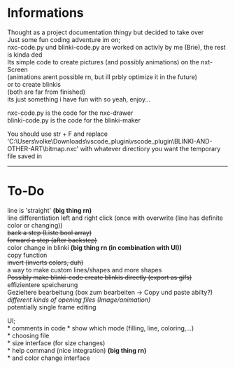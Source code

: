 # Informations
Thought as a project documentation thingy but decided to take over  
Just some fun coding adventure im on;  
nxc-code.py und blinki-code.py are worked on activly by me (Brie), the rest is kinda ded  
Its simple code to create pictures (and possibly animations) on the nxt-Screen  
(animations arent possible rn, but ill prbly optimize it in the future)  
or to create blinkis  
(both are far from finished)  
its just something i have fun with so yeah, enjoy...  

nxc-code.py is the code for the nxc-drawer  
blinki-code.py is the code for the blinki-maker  
  
You should use str + F and replace 'C:\\Users\\volke\\Downloads\\vscode_plugin\\vscode_plugin\\BLINKI-AND-OTHER-ART\\bitmap.nxc' with whatever directiory you want the temporary file saved in  
  
---
# To-Do
line is 'straight'  **(big thing rn)**  
line differentiation left and right click (once with overwrite (line has definite color or changing))  
~~back a step (Liste bool array)~~  
~~forward a step (after backstep)~~  
color change in blinki  **(big thing rn (in combination with UI))**  
copy function  
~~invert (inverts colors, duh)~~  
a way to make custom lines/shapes and more shapes  
~~Possibly make blinki-code create blinkis directly (export as gifs)~~  
effizientere speicherung  
Gezieltere bearbeitung (box zum bearbeiten -> Copy und paste abilty?)  
*different kinds of opening files (Image/animation)*  
potentially single frame editing  

UI;  
    * comments in code
    * show which mode (filling, line, coloring,...)  
    * choosing file  
    * size interface (for size changes)  
    * help command (nice integration)  **(big thing rn)**  
    * and color change interface  
